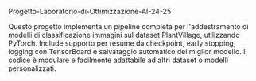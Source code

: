 Progetto-Laboratorio-di-Ottimizzazione-AI-24-25

Questo progetto implementa un pipeline completa per l'addestramento di modelli di classificazione immagini sul dataset PlantVillage, utilizzando PyTorch. Include supporto per resume da checkpoint, early stopping, logging con TensorBoard e salvataggio automatico del miglior modello. Il codice è modulare e facilmente adattabile ad altri dataset o modelli personalizzati.
